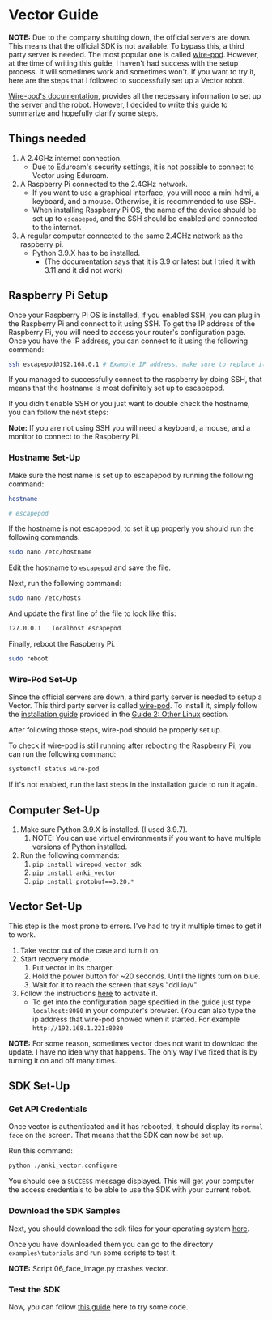 # Vector Guide

**NOTE:** Due to the company shutting down, the official servers are down. This means that the official SDK is not available. To bypass this, a third party server is needed. The most popular one is called [wire-pod](https://github.com/kercre123/wire-pod). However, at the time of writing this guide, I haven't had success with the setup process. It will sometimes work and sometimes won't. If you want to try it, here are the steps that I followed to successfully set up a Vector robot.

[Wire-pod's documentation](https://github.com/kercre123/wire-pod/wiki/Installation), provides all the necessary information to set up the server and the robot. However, I decided to write this guide to summarize and hopefully clarify some steps.

## Things needed
1. A 2.4GHz internet connection.
   * Due to Eduroam's security settings, it is not possible to connect to Vector using Eduroam.
2. A Raspberry Pi connected to the 2.4GHz network.
   * If you want to use a graphical interface, you will need a mini hdmi, a keyboard, and a mouse. Otherwise, it is recommended to use SSH.
   * When installing Raspberry Pi OS, the name of the device should be set up to `escapepod`, and the SSH should be enabled and connected to the internet.
3. A regular computer connected to the same 2.4GHz network as the raspberry pi.
   * Python 3.9.X has to be installed.
      * (The documentation says that it is 3.9 or latest but I tried it with 3.11 and it did not work) 

## Raspberry Pi Setup

Once your Raspberry Pi OS is installed, if you enabled SSH, you can plug in the Raspberry Pi and connect to it using SSH. To get the IP address of the Raspberry Pi, you will need to access your router's configuration page. Once you have the IP address, you can connect to it using the following command:

```bash
ssh escapepod@192.168.0.1 # Example IP address, make sure to replace it with your device's IP address
```

If you managed to successfully connect to the raspberry by doing SSH, that means that the hostname is most definitely set up to escapepod.

If you didn't enable SSH or you just want to double check the hostname, you can follow the next steps:

**Note:** If you are not using SSH you will need a keyboard, a mouse, and a monitor to connect to the Raspberry Pi.

### Hostname Set-Up
Make sure the host name is set up to escapepod by running the following command:

```bash
hostname

# escapepod
```

If the hostname is not escapepod, to set it up properly you should run the following commands.

```bash
sudo nano /etc/hostname
```

Edit the hostname to `escapepod` and save the file.

Next, run the following command:

```bash
sudo nano /etc/hosts
```

And update the first line of the file to look like this:

```bash
127.0.0.1   localhost escapepod
```

Finally, reboot the Raspberry Pi.

```bash
sudo reboot
```

### Wire-Pod Set-Up
Since the official servers are down, a third party server is needed to setup a Vector. This third party server is called [wire-pod](https://github.com/kercre123/wire-pod). To install it, simply follow the [installation guide](https://github.com/kercre123/wire-pod/wiki/Installation) provided in the [Guide 2: Other Linux](https://github.com/kercre123/wire-pod/wiki/Installation#guide-2-other-linux-or-macos-if-you-want-to-build-it-yourself) section.

After following those steps, wire-pod should be properly set up.

To check if wire-pod is still running after rebooting the Raspberry Pi, you can run the following command:

```bash
systemctl status wire-pod
```

If it's not enabled, run the last steps in the installation guide to run it again.

## Computer Set-Up

1. Make sure Python 3.9.X is installed. (I used 3.9.7).
   1. NOTE: You can use virtual environments if you want to have multiple versions of Python installed.
3. Run the following commands:
   1. `pip install wirepod_vector_sdk`
   2. `pip install anki_vector`
   3. `pip install protobuf==3.20.*`

## Vector Set-Up

This step is the most prone to errors. I've had to try it multiple times to get it to work.

1. Take vector out of the case and turn it on.
2. Start recovery mode.
   1. Put vector in its charger.
   2. Hold the power button for ~20 seconds. Until the lights turn on blue.
   3. Wait for it to reach the screen that says "ddl.io/v"
3. Follow the instructions [here](https://github.com/kercre123/wire-pod/wiki/Installation#authenticate-the-bot-with-wire-pod) to activate it.
   * To get into the configuration page specified in the guide just type `localhost:8080` in your computer's browser. (You can also type the ip address that wire-pod showed when it started. For example `http://192.168.1.221:8080`

**NOTE:** For some reason, sometimes vector does not want to download the update. I have no idea why that happens. The only way I've fixed that is by turning it on and off many times.

## SDK Set-Up

### Get API Credentials

Once vector is authenticated and it has rebooted, it should display its `normal face` on the screen. That means that the SDK can now be set up.

Run this command:

```bash
python ./anki_vector.configure
```

You should see a `SUCCESS` message displayed.
This will get your computer the access credentials to be able to use the SDK with your current robot.

### Download the SDK Samples

Next, you should download the sdk files for your operating system [here](https://keriganc.com/sdkdocs/downloads.html).

Once you have downloaded them you can go to the directory `examples\tutorials` and run some scripts to test it.

**NOTE:** Script 06_face_image.py crashes vector.

### Test the SDK

Now, you can follow [this guide](https://keriganc.com/sdkdocs/getstarted.html#example-program) here to try some code.
